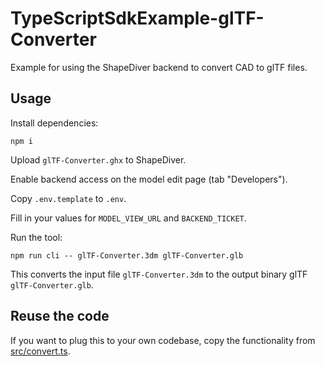 # TypeScriptSdkExample-glTF-Converter
Example for using the ShapeDiver backend to convert CAD to glTF files.

## Usage

Install dependencies: 

```
npm i
```

Upload `glTF-Converter.ghx` to ShapeDiver. 

Enable backend access on the model edit page (tab "Developers").

Copy `.env.template` to `.env`. 

Fill in your values for `MODEL_VIEW_URL` and `BACKEND_TICKET`. 

Run the tool: 

```
npm run cli -- glTF-Converter.3dm glTF-Converter.glb
```

This converts the input file `glTF-Converter.3dm` to the output binary glTF `glTF-Converter.glb`. 

## Reuse the code

If you want to plug this to your own codebase, copy the functionality from [src/convert.ts](src/convert.ts).
